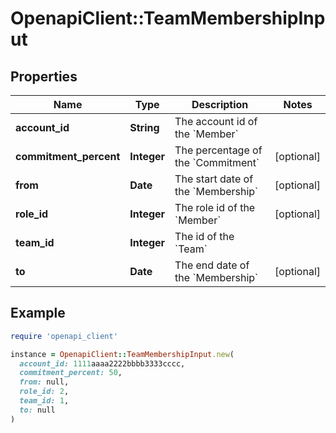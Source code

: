 # OpenapiClient::TeamMembershipInput

## Properties

| Name | Type | Description | Notes |
| ---- | ---- | ----------- | ----- |
| **account_id** | **String** | The account id of the &#x60;Member&#x60; |  |
| **commitment_percent** | **Integer** | The percentage of the &#x60;Commitment&#x60; | [optional] |
| **from** | **Date** | The start date of the &#x60;Membership&#x60; | [optional] |
| **role_id** | **Integer** | The role id of the &#x60;Member&#x60; | [optional] |
| **team_id** | **Integer** | The id of the &#x60;Team&#x60; |  |
| **to** | **Date** | The end date of the &#x60;Membership&#x60; | [optional] |

## Example

```ruby
require 'openapi_client'

instance = OpenapiClient::TeamMembershipInput.new(
  account_id: 1111aaaa2222bbbb3333cccc,
  commitment_percent: 50,
  from: null,
  role_id: 2,
  team_id: 1,
  to: null
)
```

